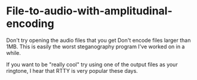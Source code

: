 # File-to-audio-with-amplitudinal-encoding
Don't try opening the audio files that you get
Don't encode files larger than 1MB. 
This is easily the worst steganography program I've worked on in a while.

If you want to be "really cool" try using one of the output files as your ringtone, I hear that RTTY is very popular these days.
